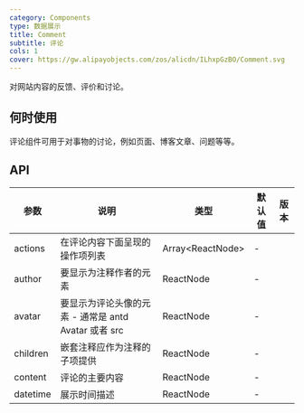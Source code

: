 ```yaml
---
category: Components
type: 数据展示
title: Comment
subtitle: 评论
cols: 1
cover: https://gw.alipayobjects.com/zos/alicdn/ILhxpGzBO/Comment.svg
---
```


对网站内容的反馈、评价和讨论。

## 何时使用

评论组件可用于对事物的讨论，例如页面、博客文章、问题等等。

## API

| 参数     | 说明                                                 | 类型                | 默认值 | 版本 |
| -------- | ---------------------------------------------------- | ------------------- | ------ | ---- |
| actions  | 在评论内容下面呈现的操作项列表                       | Array&lt;ReactNode> | -      |      |
| author   | 要显示为注释作者的元素                               | ReactNode           | -      |      |
| avatar   | 要显示为评论头像的元素 - 通常是 antd Avatar 或者 src | ReactNode           | -      |      |
| children | 嵌套注释应作为注释的子项提供                         | ReactNode           | -      |      |
| content  | 评论的主要内容                                       | ReactNode           | -      |      |
| datetime | 展示时间描述                                         | ReactNode           | -      |      |
